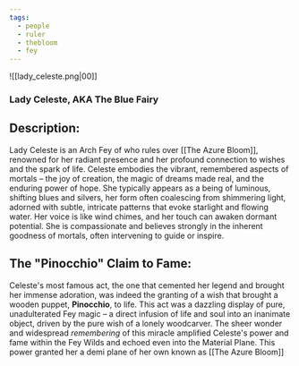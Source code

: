 ```yaml
---
tags:
  - people
  - ruler
  - thebloom
  - fey
---
```

![[lady_celeste.png|00]]
### **Lady Celeste, AKA The Blue Fairy**

## **Description:** 
Lady Celeste is an Arch Fey of who rules over [[The Azure Bloom]], renowned for her radiant presence and her profound connection to wishes and the spark of life. Celeste embodies the vibrant, remembered aspects of mortals – the joy of creation, the magic of dreams made real, and the enduring power of hope. She typically appears as a being of luminous, shifting blues and silvers, her form often coalescing from shimmering light, adorned with subtle, intricate patterns that evoke starlight and flowing water. Her voice is like wind chimes, and her touch can awaken dormant potential. She is compassionate and believes strongly in the inherent goodness of mortals, often intervening to guide or inspire. 

## **The "Pinocchio" Claim to Fame:** 
Celeste's most famous act, the one that cemented her legend and brought her immense adoration, was indeed the granting of a wish that brought a wooden puppet, **Pinocchio**, to life. This act was a dazzling display of pure, unadulterated Fey magic – a direct infusion of life and soul into an inanimate object, driven by the pure wish of a lonely woodcarver. The sheer wonder and widespread _remembering_ of this miracle amplified Celeste's power and fame within the Fey Wilds and echoed even into the Material Plane. This power granted her a demi plane of her own known as [[The Azure Bloom]]